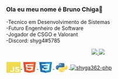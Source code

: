 ### Ola eu meu nome é Bruno Chiga👋

-Tecnico em Desenvolvimento de Sistemas <br>
-Futuro Engenheiro de Software <br>
-Jogador de CSGO e Valorant <br>
-Discord: shyg4#5785

<div align="center">
  <a href="https://github.com/shyga362">
  <img height="180em" src="https://github-readme-stats.vercel.app/api?username=shyga362&show_icons=true&theme=dark&include_all_commits=true&count_private=true"/>
  <img height="180em" src="https://github-readme-stats.vercel.app/api/top-langs/?username=shyga362&layout=compact&langs_count=7&theme=dark"/>
</div>
  <div style="display: inline_block"><br>
  <img align="center" alt="shyga362-Js" height="30" width="40" src="https://raw.githubusercontent.com/devicons/devicon/master/icons/javascript/javascript-plain.svg">
  <img align="center" alt="shyga362-HTML" height="30" width="40" src="https://raw.githubusercontent.com/devicons/devicon/master/icons/html5/html5-original.svg">
  <img align="center" alt="shyga362-CSS" height="30" width="40" src="https://raw.githubusercontent.com/devicons/devicon/master/icons/css3/css3-original.svg">
  <img align="center" alt="shyga362-Python" height="30" width="40" src="https://raw.githubusercontent.com/devicons/devicon/master/icons/python/python-original.svg">
  <img  align="center" alt="shyga362-php" height="30" width="40" src="https://cdn.jsdelivr.net/gh/devicons/devicon/icons/php/php-plain.svg" />
    
</div>
